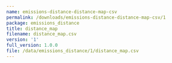 ```yaml
---
name: emissions-distance-distance-map-csv
permalink: /downloads/emissions-distance-distance-map-csv/1
package: emissions_distance
title: distance_map
filename: distance_map.csv
version: '1'
full_version: 1.0.0
file: /data/emissions_distance/1/distance_map.csv
---
```

